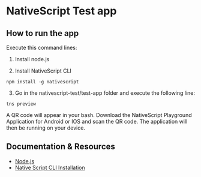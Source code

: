 # NativeScript Test app

## How to run the app

Execute this command lines:

1. Install node.js 

2. Install NativeScript CLI
```
npm install -g nativescript
```

3. Go in the nativescript-test/test-app folder and execute the following line: 
```
tns preview
```

A QR code will appear in your bash. Download the NativeScript Playground Application for Android or IOS and scan the QR code. The application will then be running on your device.

## Documentation & Resources

* [Node.js](https://nodejs.org/en/)
* [Native Script CLI Installation](https://docs.nativescript.org/angular/start/quick-setup)
